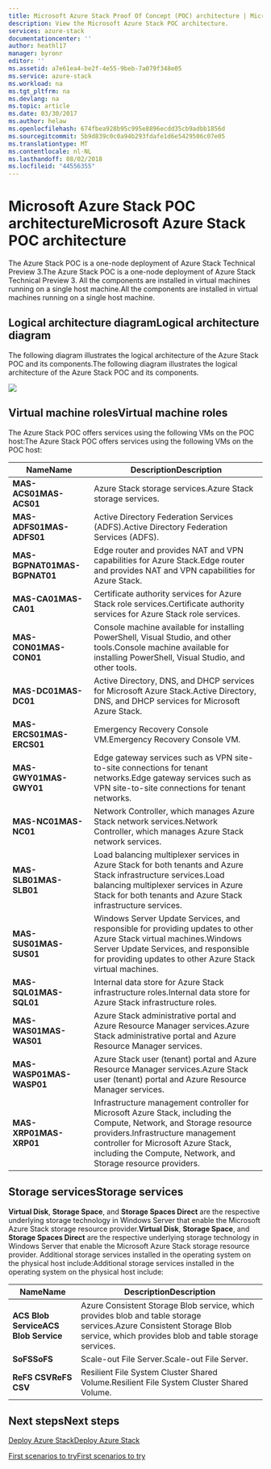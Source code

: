 ```yaml
---
title: Microsoft Azure Stack Proof Of Concept (POC) architecture | Microsoft Docs
description: View the Microsoft Azure Stack POC architecture.
services: azure-stack
documentationcenter: ''
author: heathl17
manager: byronr
editor: ''
ms.assetid: a7e61ea4-be2f-4e55-9beb-7a079f348e05
ms.service: azure-stack
ms.workload: na
ms.tgt_pltfrm: na
ms.devlang: na
ms.topic: article
ms.date: 03/30/2017
ms.author: helaw
ms.openlocfilehash: 674fbea928b95c995e8896ecdd35cb9adbb1856d
ms.sourcegitcommit: 5b9d839c0c0a94b293fdafe1d6e5429506c07e05
ms.translationtype: MT
ms.contentlocale: nl-NL
ms.lasthandoff: 08/02/2018
ms.locfileid: "44556355"
---
```

# <a name="microsoft-azure-stack-poc-architecture"></a><span data-ttu-id="1b1d3-103">Microsoft Azure Stack POC architecture</span><span class="sxs-lookup"><span data-stu-id="1b1d3-103">Microsoft Azure Stack POC architecture</span></span>
<span data-ttu-id="1b1d3-104">The Azure Stack POC is a one-node deployment of Azure Stack Technical Preview 3.</span><span class="sxs-lookup"><span data-stu-id="1b1d3-104">The Azure Stack POC is a one-node deployment of Azure Stack Technical Preview 3.</span></span> <span data-ttu-id="1b1d3-105">All the components are installed in virtual machines running on a single host machine.</span><span class="sxs-lookup"><span data-stu-id="1b1d3-105">All the components are installed in virtual machines running on a single host machine.</span></span> 

## <a name="logical-architecture-diagram"></a><span data-ttu-id="1b1d3-106">Logical architecture diagram</span><span class="sxs-lookup"><span data-stu-id="1b1d3-106">Logical architecture diagram</span></span>
<span data-ttu-id="1b1d3-107">The following diagram illustrates the logical architecture of the Azure Stack POC and its components.</span><span class="sxs-lookup"><span data-stu-id="1b1d3-107">The following diagram illustrates the logical architecture of the Azure Stack POC and its components.</span></span>

![](https://docstestmedia1.blob.core.windows.net/azure-media/articles/azure-stack/media/azure-stack-architecture/image1.png)

## <a name="virtual-machine-roles"></a><span data-ttu-id="1b1d3-108">Virtual machine roles</span><span class="sxs-lookup"><span data-stu-id="1b1d3-108">Virtual machine roles</span></span>
<span data-ttu-id="1b1d3-109">The Azure Stack POC offers services using the following VMs on the POC host:</span><span class="sxs-lookup"><span data-stu-id="1b1d3-109">The Azure Stack POC offers services using the following VMs on the POC host:</span></span>

| <span data-ttu-id="1b1d3-110">Name</span><span class="sxs-lookup"><span data-stu-id="1b1d3-110">Name</span></span> | <span data-ttu-id="1b1d3-111">Description</span><span class="sxs-lookup"><span data-stu-id="1b1d3-111">Description</span></span> |
| ----- | ----- |
| <span data-ttu-id="1b1d3-112">**MAS-ACS01**</span><span class="sxs-lookup"><span data-stu-id="1b1d3-112">**MAS-ACS01**</span></span> | <span data-ttu-id="1b1d3-113">Azure Stack storage services.</span><span class="sxs-lookup"><span data-stu-id="1b1d3-113">Azure Stack storage services.</span></span>|
| <span data-ttu-id="1b1d3-114">**MAS-ADFS01**</span><span class="sxs-lookup"><span data-stu-id="1b1d3-114">**MAS-ADFS01**</span></span> | <span data-ttu-id="1b1d3-115">Active Directory Federation Services (ADFS).</span><span class="sxs-lookup"><span data-stu-id="1b1d3-115">Active Directory Federation Services (ADFS).</span></span>  |
| <span data-ttu-id="1b1d3-116">**MAS-BGPNAT01**</span><span class="sxs-lookup"><span data-stu-id="1b1d3-116">**MAS-BGPNAT01**</span></span> | <span data-ttu-id="1b1d3-117">Edge router and provides NAT and VPN capabilities for Azure Stack.</span><span class="sxs-lookup"><span data-stu-id="1b1d3-117">Edge router and provides NAT and VPN capabilities for Azure Stack.</span></span> |
| <span data-ttu-id="1b1d3-118">**MAS-CA01**</span><span class="sxs-lookup"><span data-stu-id="1b1d3-118">**MAS-CA01**</span></span> | <span data-ttu-id="1b1d3-119">Certificate authority services for Azure Stack role services.</span><span class="sxs-lookup"><span data-stu-id="1b1d3-119">Certificate authority services for Azure Stack role services.</span></span>|
| <span data-ttu-id="1b1d3-120">**MAS-CON01**</span><span class="sxs-lookup"><span data-stu-id="1b1d3-120">**MAS-CON01**</span></span> | <span data-ttu-id="1b1d3-121">Console machine available for installing PowerShell, Visual Studio, and other tools.</span><span class="sxs-lookup"><span data-stu-id="1b1d3-121">Console machine available for installing PowerShell, Visual Studio, and other tools.</span></span>|
| <span data-ttu-id="1b1d3-122">**MAS-DC01**</span><span class="sxs-lookup"><span data-stu-id="1b1d3-122">**MAS-DC01**</span></span> | <span data-ttu-id="1b1d3-123">Active Directory, DNS, and DHCP services for Microsoft Azure Stack.</span><span class="sxs-lookup"><span data-stu-id="1b1d3-123">Active Directory, DNS, and DHCP services for Microsoft Azure Stack.</span></span>|
| <span data-ttu-id="1b1d3-124">**MAS-ERCS01**</span><span class="sxs-lookup"><span data-stu-id="1b1d3-124">**MAS-ERCS01**</span></span> | <span data-ttu-id="1b1d3-125">Emergency Recovery Console VM.</span><span class="sxs-lookup"><span data-stu-id="1b1d3-125">Emergency Recovery Console VM.</span></span> |
| <span data-ttu-id="1b1d3-126">**MAS-GWY01**</span><span class="sxs-lookup"><span data-stu-id="1b1d3-126">**MAS-GWY01**</span></span> | <span data-ttu-id="1b1d3-127">Edge gateway services such as VPN site-to-site connections for tenant networks.</span><span class="sxs-lookup"><span data-stu-id="1b1d3-127">Edge gateway services such as VPN site-to-site connections for tenant networks.</span></span>|
| <span data-ttu-id="1b1d3-128">**MAS-NC01**</span><span class="sxs-lookup"><span data-stu-id="1b1d3-128">**MAS-NC01**</span></span> | <span data-ttu-id="1b1d3-129">Network Controller, which manages Azure Stack network services.</span><span class="sxs-lookup"><span data-stu-id="1b1d3-129">Network Controller, which manages Azure Stack network services.</span></span>  |
| <span data-ttu-id="1b1d3-130">**MAS-SLB01**</span><span class="sxs-lookup"><span data-stu-id="1b1d3-130">**MAS-SLB01**</span></span> | <span data-ttu-id="1b1d3-131">Load balancing multiplexer services in Azure Stack for both tenants and Azure Stack infrastructure services.</span><span class="sxs-lookup"><span data-stu-id="1b1d3-131">Load balancing multiplexer services in Azure Stack for both tenants and Azure Stack infrastructure services.</span></span>  |
| <span data-ttu-id="1b1d3-132">**MAS-SUS01**</span><span class="sxs-lookup"><span data-stu-id="1b1d3-132">**MAS-SUS01**</span></span> | <span data-ttu-id="1b1d3-133">Windows Server Update Services, and responsible for providing updates to other Azure Stack virtual machines.</span><span class="sxs-lookup"><span data-stu-id="1b1d3-133">Windows Server Update Services, and responsible for providing updates to other Azure Stack virtual machines.</span></span>|
| <span data-ttu-id="1b1d3-134">**MAS-SQL01**</span><span class="sxs-lookup"><span data-stu-id="1b1d3-134">**MAS-SQL01**</span></span> | <span data-ttu-id="1b1d3-135">Internal data store for Azure Stack infrastructure roles.</span><span class="sxs-lookup"><span data-stu-id="1b1d3-135">Internal data store for Azure Stack infrastructure roles.</span></span>  |
| <span data-ttu-id="1b1d3-136">**MAS-WAS01**</span><span class="sxs-lookup"><span data-stu-id="1b1d3-136">**MAS-WAS01**</span></span> | <span data-ttu-id="1b1d3-137">Azure Stack administrative portal and Azure Resource Manager services.</span><span class="sxs-lookup"><span data-stu-id="1b1d3-137">Azure Stack administrative portal and Azure Resource Manager services.</span></span>|
| <span data-ttu-id="1b1d3-138">**MAS-WASP01**</span><span class="sxs-lookup"><span data-stu-id="1b1d3-138">**MAS-WASP01**</span></span>| <span data-ttu-id="1b1d3-139">Azure Stack user (tenant) portal and Azure Resource Manager services.</span><span class="sxs-lookup"><span data-stu-id="1b1d3-139">Azure Stack user (tenant) portal and Azure Resource Manager services.</span></span>|
| <span data-ttu-id="1b1d3-140">**MAS-XRP01**</span><span class="sxs-lookup"><span data-stu-id="1b1d3-140">**MAS-XRP01**</span></span> | <span data-ttu-id="1b1d3-141">Infrastructure management controller for Microsoft Azure Stack, including the Compute, Network, and Storage resource providers.</span><span class="sxs-lookup"><span data-stu-id="1b1d3-141">Infrastructure management controller for Microsoft Azure Stack, including the Compute, Network, and Storage resource providers.</span></span>|

## <a name="storage-services"></a><span data-ttu-id="1b1d3-142">Storage services</span><span class="sxs-lookup"><span data-stu-id="1b1d3-142">Storage services</span></span>
<span data-ttu-id="1b1d3-143">**Virtual Disk**, **Storage Space**, and **Storage Spaces Direct** are the respective underlying storage technology in Windows Server that enable the Microsoft Azure Stack storage resource provider.</span><span class="sxs-lookup"><span data-stu-id="1b1d3-143">**Virtual Disk**, **Storage Space**, and **Storage Spaces Direct** are the respective underlying storage technology in Windows Server that enable the Microsoft Azure Stack storage resource provider.</span></span>  <span data-ttu-id="1b1d3-144">Additional storage services installed in the operating system on the physical host include:</span><span class="sxs-lookup"><span data-stu-id="1b1d3-144">Additional storage services installed in the operating system on the physical host include:</span></span>

| <span data-ttu-id="1b1d3-145">Name</span><span class="sxs-lookup"><span data-stu-id="1b1d3-145">Name</span></span> | <span data-ttu-id="1b1d3-146">Description</span><span class="sxs-lookup"><span data-stu-id="1b1d3-146">Description</span></span> |
| ----- | ----- |
| <span data-ttu-id="1b1d3-147">**ACS Blob Service**</span><span class="sxs-lookup"><span data-stu-id="1b1d3-147">**ACS Blob Service**</span></span> | <span data-ttu-id="1b1d3-148">Azure Consistent Storage Blob service, which provides blob and table storage services.</span><span class="sxs-lookup"><span data-stu-id="1b1d3-148">Azure Consistent Storage Blob service, which provides blob and table storage services.</span></span> |
| <span data-ttu-id="1b1d3-149">**SoFS**</span><span class="sxs-lookup"><span data-stu-id="1b1d3-149">**SoFS**</span></span> | <span data-ttu-id="1b1d3-150">Scale-out File Server.</span><span class="sxs-lookup"><span data-stu-id="1b1d3-150">Scale-out File Server.</span></span>|
| <span data-ttu-id="1b1d3-151">**ReFS CSV**</span><span class="sxs-lookup"><span data-stu-id="1b1d3-151">**ReFS CSV**</span></span> |<span data-ttu-id="1b1d3-152">Resilient File System Cluster Shared Volume.</span><span class="sxs-lookup"><span data-stu-id="1b1d3-152">Resilient File System Cluster Shared Volume.</span></span>|


## <a name="next-steps"></a><span data-ttu-id="1b1d3-153">Next steps</span><span class="sxs-lookup"><span data-stu-id="1b1d3-153">Next steps</span></span>
[<span data-ttu-id="1b1d3-154">Deploy Azure Stack</span><span class="sxs-lookup"><span data-stu-id="1b1d3-154">Deploy Azure Stack</span></span>](azure-stack-deploy.md)

[<span data-ttu-id="1b1d3-155">First scenarios to try</span><span class="sxs-lookup"><span data-stu-id="1b1d3-155">First scenarios to try</span></span>](azure-stack-first-scenarios.md)


